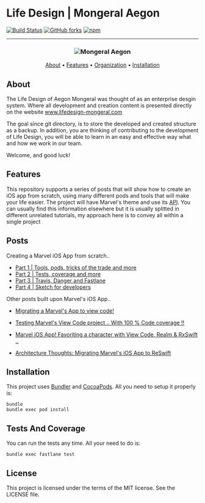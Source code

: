# Life Design | Mongeral Aegon

[![Build Status](https://img.shields.io/travis/rafaeltorres89/tvt-mg-ds/master.svg?style=flat)](https://travis-ci.org/rafaeltorres89/tvt-mg-ds)
[![GitHub forks](https://img.shields.io/github/forks/rafaeltorres89/tvt-mg-ds.svg)](https://github.com/rafaeltorres89/tvt-mg-ds/network)
[![npm](https://img.shields.io/npm/v/npm.svg)](https://github.com/rafaeltorres89/tvt-mg-ds/npm)

-------

<h3 align="center">
  <img src="https://madstyle.mongeralaegon.com.br/assets/app/css/img/site/global/mongeral-aegon-logo-site.png" alt="Mongeral Aegon" />
</h3>

<p align="center">
    <a href="#about">About</a> &bull;
    <a href="#features">Features</a> &bull;
    <a href="#organization">Organization</a> &bull;
    <a href="#installation">Installation</a>
</p>

## About

The Life Design of Aegon Mongeral was thought of as an enterprise desgin system. Where all development and creation content is presented directly on the website www.lifedesign-mongeral.com

The goal since git directory, is to store the developed and created structure as a backup. In addition, you are thinking of contributing to the development of Life Design, you will be able to learn in an easy and effective way what and how we work in our team.

Welcome, and good luck!

## Features

This repository supports a series of posts that will show how to create an iOS app from scratch, using many different pods and tools that will make your life easier. The project will have Marvel's theme and use its [API](https://developer.marvel.com). You can usually find this information elsewhere but it is usually splitted in different unrelated tutorials, my approach here is to convey all within a single project



## Posts

Creating a Marvel iOS App from scratch..

- [Part 1 | Tools, pods, tricks of the trade and more](https://medium.com/cocoaacademymag/creating-a-ios-app-from-scratch-tools-pods-tricks-of-the-trade-and-more-part-1-a0a3f18fbd13#.fu8u4puxu)
- [Part 2 | Tests, coverage and more](https://medium.com/cocoaacademymag/creating-a-ios-app-from-scratch-part-2-tests-coverage-and-more-73b94178b695#.4s4omxm48)
- [Part 3 | Travis, Danger and Fastlane](https://medium.com/cocoaacademymag/creating-a-ios-app-from-scratch-part-3-travis-danger-and-fastlane-8ac91a003c95#.ii2fy9oc5)
- [Part 4 | Sketch for developers](https://medium.com/cocoaacademymag/creating-a-marvel-ios-app-from-scratch-part-4-sketch-for-developers-2344a221482a#.kr3lhhobz)

Other posts built upon Marvel's iOS App..

- [Migrating a Marvel's App to view code!](https://medium.com/cocoaacademymag/migrating-an-app-to-view-code-ffe3f1510408#.jwzemxaqa)
- [Testing Marvel's View Code project .. With 100 % Code coverage !!](https://medium.com/cocoaacademymag/testing-marvels-view-code-project-with-100-code-coverage-23c55de4053b#.j16lslb7k)

- [Marvel iOS App! Favoriting a character with View Code, Realm & RxSwift ..](https://medium.com/cocoaacademymag/marvel-ios-app-favoriting-a-character-with-view-code-realm-rxswift-e43b187c0f8e#.dd6bmjkil)

- [Architecture Thoughts: Migrating Marvel's iOS App to ReSwift](https://medium.com/cocoaacademymag/architecture-thoughts-migrating-marvels-ios-app-to-reswift-ef7f20e84e60#.nl0b3aizp)






## Installation

This project uses [Bundler](http://bundler.io) and [CocoaPods](https://cocoapods.org). All you need to setup it properly is:
```
bundle
bundle exec pod install
```

## Tests And Coverage

You can run the tests any time. All your need to do is:
```
bundle exec fastlane test
```

## License
This project is licensed under the terms of the MIT license. See the LICENSE file.
